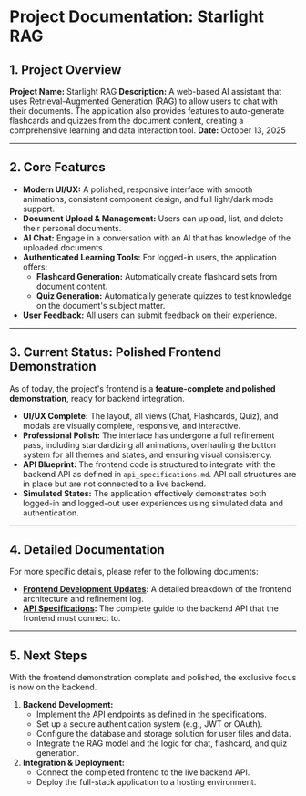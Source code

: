 # Project Documentation: Starlight RAG

## 1. Project Overview

**Project Name:** Starlight RAG
**Description:** A web-based AI assistant that uses Retrieval-Augmented Generation (RAG) to allow users to chat with their documents. The application also provides features to auto-generate flashcards and quizzes from the document content, creating a comprehensive learning and data interaction tool.
**Date:** October 13, 2025

---

## 2. Core Features

-   **Modern UI/UX:** A polished, responsive interface with smooth animations, consistent component design, and full light/dark mode support.
-   **Document Upload & Management:** Users can upload, list, and delete their personal documents.
-   **AI Chat:** Engage in a conversation with an AI that has knowledge of the uploaded documents.
-   **Authenticated Learning Tools:** For logged-in users, the application offers:
    -   **Flashcard Generation:** Automatically create flashcard sets from document content.
    -   **Quiz Generation:** Automatically generate quizzes to test knowledge on the document's subject matter.
-   **User Feedback:** All users can submit feedback on their experience.

---

## 3. Current Status: Polished Frontend Demonstration

As of today, the project's frontend is a **feature-complete and polished demonstration**, ready for backend integration.

-   **UI/UX Complete:** The layout, all views (Chat, Flashcards, Quiz), and modals are visually complete, responsive, and interactive.
-   **Professional Polish:** The interface has undergone a full refinement pass, including standardizing all animations, overhauling the button system for all themes and states, and ensuring visual consistency.
-   **API Blueprint:** The frontend code is structured to integrate with the backend API as defined in `api_specifications.md`. API call structures are in place but are not connected to a live backend.
-   **Simulated States:** The application effectively demonstrates both logged-in and logged-out user experiences using simulated data and authentication.

---

## 4. Detailed Documentation

For more specific details, please refer to the following documents:

-   **[Frontend Development Updates](./frontend_development.md):** A detailed breakdown of the frontend architecture and refinement log.
-   **[API Specifications](./api_specifications.md):** The complete guide to the backend API that the frontend must connect to.

---

## 5. Next Steps

With the frontend demonstration complete and polished, the exclusive focus is now on the backend.

1.  **Backend Development:**
    -   Implement the API endpoints as defined in the specifications.
    -   Set up a secure authentication system (e.g., JWT or OAuth).
    -   Configure the database and storage solution for user files and data.
    -   Integrate the RAG model and the logic for chat, flashcard, and quiz generation.
2.  **Integration & Deployment:**
    -   Connect the completed frontend to the live backend API.
    -   Deploy the full-stack application to a hosting environment.
